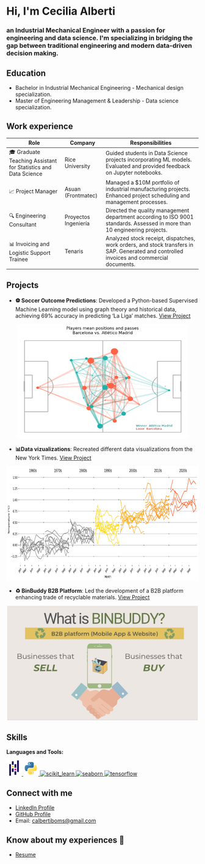 <h1 align="left">Hi, I'm Cecilia Alberti</h1>
<h3 align="left">an Industrial Mechanical Engineer with a passion for engineering and data science. I'm specializing in bridging the gap between traditional engineering and modern data-driven decision making.</h3>

## Education
-  Bachelor in Industrial Mechanical Engineering - Mechanical design specialization.
-  Master of Engineering Management & Leadership - Data science specialization.


## Work experience

| Role | Company | Responsibilities |
|------|---------|------------------|
| 🎓 Graduate Teaching Assistant for Statistics and Data Science | Rice University | Guided students in Data Science projects incorporating ML models. Evaluated and provided feedback on Jupyter notebooks. |
| 📈 Project Manager | Asuan (Frontmatec) | Managed a $10M portfolio of industrial manufacturing projects. Enhanced project scheduling and management processes. |
| 🔍 Engineering Consultant | Proyectos Ingeniería | Directed the quality management department according to ISO 9001 standards. Assessed in more than 10 engineering projects. |
| 📊 Invoicing and Logistic Support Trainee | Tenaris | Analyzed stock receipt, dispatches, work orders, and stock transfers in SAP. Generated and controlled invoices and commercial documents. |


## Projects 
- **⚽ Soccer Outcome Predictions**: Developed a Python-based Supervised Machine Learning model using graph theory and historical data, achieving 69% accuracy in predicting ‘La Liga’ matches. [View Project](https://github.com/calbertiboms/SoccerGraphStats)
  
<div style="text-align:center;">
  <img src='https://raw.githubusercontent.com/calbertiboms/calbertiboms.github.io/main/images/Players%20mean%20positions%20and%20passes.png' width="450" height="300">
</div>

- **📊Data vizualizations**: Recreated different data visualizations from the New York Times. [View Project](https://github.com/calbertiboms/NYTvisualizations)
  
<div style="text-align:center;">
  <img src='https://raw.githubusercontent.com/calbertiboms/calbertiboms.github.io/main/images/Worlds%20average%20temperatures.png' width="1000" height="300">
</div>

- **♻ BinBuddy B2B Platform**: Led the development of a B2B platform enhancing trade of recyclable materials. [View Project]([https://github.com/calbertiboms/NYTvisualizations](https://github.com/calbertiboms/BinBuddy))
  
<div style="text-align:center;">
  <img src='https://raw.githubusercontent.com/calbertiboms/BinBuddy/main/images/BinBuddy.jpg' width="500" height="300">
</div>

## Skills 
**Languages and Tools:**

<p align="left"> <a href="https://pandas.pydata.org/" target="_blank" rel="noreferrer"> <img src="https://raw.githubusercontent.com/devicons/devicon/2ae2a900d2f041da66e950e4d48052658d850630/icons/pandas/pandas-original.svg" alt="pandas" width="40" height="40"/> </a> <a href="https://www.python.org" target="_blank" rel="noreferrer"> <img src="https://raw.githubusercontent.com/devicons/devicon/master/icons/python/python-original.svg" alt="python" width="40" height="40"/> </a> <a href="https://scikit-learn.org/" target="_blank" rel="noreferrer"> <img src="https://upload.wikimedia.org/wikipedia/commons/0/05/Scikit_learn_logo_small.svg" alt="scikit_learn" width="40" height="40"/> </a> <a href="https://seaborn.pydata.org/" target="_blank" rel="noreferrer"> <img src="https://seaborn.pydata.org/_images/logo-mark-lightbg.svg" alt="seaborn" width="40" height="40"/> </a> <a href="https://www.tensorflow.org" target="_blank" rel="noreferrer"> <img src="https://www.vectorlogo.zone/logos/tensorflow/tensorflow-icon.svg" alt="tensorflow" width="40" height="40"/> </a> </p>

## Connect with me 
- [LinkedIn Profile](https://www.linkedin.com/in/calbertiboms/)
- [GitHub Profile](https://github.com/calbertiboms)
- Email: [calbertiboms@gmail.com](mailto:calbertiboms@gmail.com)

## Know about my experiences 📄
- [Resume](https://github.com/calbertiboms/calbertiboms.github.io/blob/eab846548936b2fdc3cb45f967966da19e1643d8/resume/Cecilia%20Alberti_Resume.pdf)

